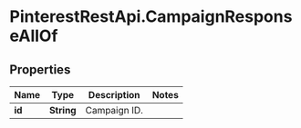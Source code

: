 # PinterestRestApi.CampaignResponseAllOf

## Properties

Name | Type | Description | Notes
------------ | ------------- | ------------- | -------------
**id** | **String** | Campaign ID. | 


